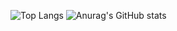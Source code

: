 ![Top Langs](https://github-readme-stats.vercel.app/api/top-langs/?username=reinaldomjr&layout=compact&theme=github_dark)
![Anurag's GitHub stats](https://github-readme-stats.vercel.app/api?username=reinaldomjr&theme=github_dark )




<!--
**reinaldomjr/reinaldomjr** is a ✨ _special_ ✨ repository because its `README.md` (this file) appears on your GitHub profile.

Here are some ideas to get you started:

- 🔭 I’m currently working on ...
- 🌱 I’m currently learning ...
- 👯 I’m looking to collaborate on ...
- 🤔 I’m looking for help with ...
- 💬 Ask me about ...
- 📫 How to reach me: ...
- 😄 Pronouns: ...
- ⚡ Fun fact: ...
-->
